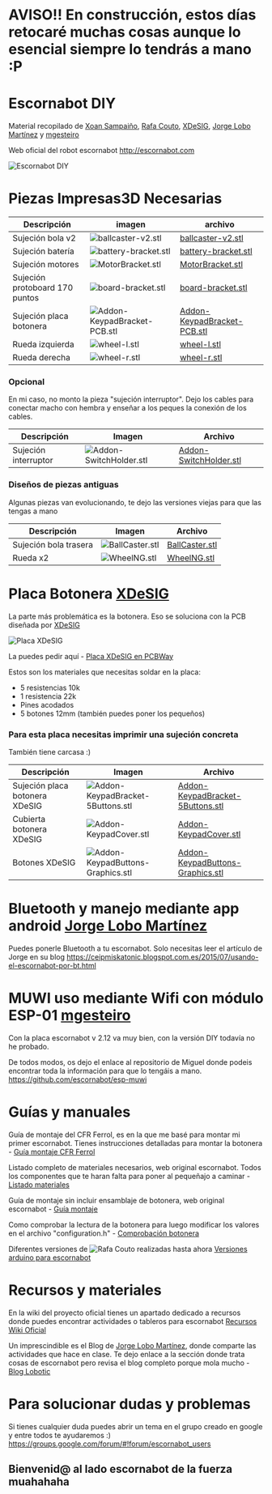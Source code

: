 # AVISO!! En construcción, estos días retocaré muchas cosas aunque lo esencial siempre lo tendrás a mano :P
  
# Escornabot DIY  
  
Material recopilado de [Xoan Sampaiño](https://github.com/xoan), [Rafa Couto](https://github.com/rafacouto), [XDeSIG](https://github.com/xdesig), [Jorge Lobo Martínez](https://github.com/lobotic) y [mgesteiro](https://github.com/mgesteiro)   
  
Web oficial del robot escornabot http://escornabot.com
  
  
![Escornabot DIY](imagenes/EscornabotDIY.jpg)
  
  
  
# Piezas Impresas3D Necesarias
  
Descripción         | imagen          | archivo         
------------- | ------------- | ------------- 
Sujeción bola v2|![ballcaster-v2.stl](imagenes/ballcaster-v2.png) | [ballcaster-v2.stl](archivos-stl/ballcaster-v2.stl)  
Sujeción batería|![battery-bracket.stl](imagenes/battery-bracket.png) | [battery-bracket.stl](archivos-stl/battery-bracket.stl)  
Sujeción motores|![MotorBracket.stl](imagenes/MotorBracket.png) | [MotorBracket.stl](archivos-stl/MotorBracket.stl)  
Sujeción protoboard 170 puntos|![board-bracket.stl](imagenes/board-bracket.png) | [board-bracket.stl](archivos-stl/board-bracket.stl)  
Sujeción placa botonera|![Addon-KeypadBracket-PCB.stl](imagenes/Addon-KeypadBracket-PCB.png) | [Addon-KeypadBracket-PCB.stl](archivos-stl/Addon-KeypadBracket-PCB.stl)  
Rueda izquierda|![wheel-l.stl](imagenes/wheel-l.png) | [wheel-l.stl](archivos-stl/wheel-l.stl)  
Rueda derecha|![wheel-r.stl](imagenes/wheel-r.png) | [wheel-r.stl](archivos-stl/wheel-r.stl)  
  
  
### Opcional
  
En mi caso, no monto la pieza "sujeción interruptor". Dejo los cables para conectar macho con hembra y enseñar a los peques la conexión de los cables.

Descripción         | Imagen          | Archivo          
------------- | ------------- | ------------- 
Sujeción interruptor|![Addon-SwitchHolder.stl](imagenes/Addon-SwitchHolder.png) | [Addon-SwitchHolder.stl](archivos-stl/Addon-SwitchHolder.stl)
  
  
  
### Diseños de piezas antiguas
  
Algunas piezas van evolucionando, te dejo las versiones viejas para que las tengas a mano

Descripción         | Imagen          | Archivo          
------------- | ------------- | ------------- 
Sujeción bola trasera|![BallCaster.stl](imagenes/BallCaster.png) | [BallCaster.stl](archivos-stl/BallCaster.stl)
Rueda x2|![WheelNG.stl](imagenes/WheelNG.png) | [WheelNG.stl](archivos-stl/WheelNG.stl) 
  
  
  
# Placa Botonera [XDeSIG](https://github.com/xdesig)
  
La parte más problemática es la botonera. Eso se soluciona con la PCB diseñada por [XDeSIG](https://github.com/xdesig)

![Placa XDeSIG](imagenes/Placa-XDeSIG.jpg)
  
La puedes pedir aquí - [Placa XDeSIG en PCBWay](https://www.pcbway.com/project/shareproject/W50475ASN5_Escorna_bot_2_1_Gerber.html)

Estos son los materiales que necesitas soldar en la placa:

- 5 resistencias 10k
- 1 resistencia 22k
- Pines acodados
- 5 botones 12mm (también puedes poner los pequeños)
  
### Para esta placa necesitas imprimir una sujeción concreta
  
También tiene carcasa :)
  
Descripción         | Imagen          | Archivo          
------------- | ------------- | ------------- 
Sujeción placa botonera XDeSIG|![Addon-KeypadBracket-5Buttons.stl](imagenes/Addon-KeypadBracket-5Buttons.png) | [Addon-KeypadBracket-5Buttons.stl](archivos-stl/Addon-KeypadBracket-5Buttons.stl)
Cubierta botonera XDeSIG|![Addon-KeypadCover.stl](imagenes/Addon-KeypadCover.png) | [Addon-KeypadCover.stl](archivos-stl/Addon-KeypadCover.stl)
Botones XDeSIG|![Addon-KeypadButtons-Graphics.stl](imagenes/Addon-KeypadButtons-Graphics.png) | [Addon-KeypadButtons-Graphics.stl](archivos-stl/Addon-KeypadButtons-Graphics.stl)
  
  
  
# Bluetooth y manejo mediante app android [Jorge Lobo Martínez](https://github.com/lobotic)
  
Puedes ponerle Bluetooth a tu escornabot. Solo necesitas leer el artículo de Jorge en su blog https://ceipmiskatonic.blogspot.com.es/2015/07/usando-el-escornabot-por-bt.html
  
  
  
# MUWI uso mediante Wifi con módulo ESP-01 [mgesteiro](https://github.com/mgesteiro) 
  
Con la placa escornabot v 2.12 va muy bien, con la versión DIY todavía no he probado.

De todos modos, os dejo el enlace al repositorio de Miguel donde podeis encontrar toda la información para que lo tengáis a mano.
https://github.com/escornabot/esp-muwi
  
  
  
# Guías y manuales
  
Guía de montaje del CFR Ferrol, es en la que me basé para montar mi primer escornabot. Tienes instrucciones detalladas para montar la botonera - [Guía montaje CFR Ferrol](https://www.edu.xunta.gal/centros/cfrferrol/aulavirtual2/pluginfile.php/18631/mod_resource/content/0/doc/Proxecto_K-KuriBOT_CFR_FERROL.pdf)

Listado completo de materiales necesarios, web original escornabot. Todos los componentes que te haran falta para poner al pequeñajo a caminar - [Listado materiales](http://escornabot.org/wiki/index.php/Lista_de_materiales_(Brivoi))

Guía de montaje sin incluir ensamblaje de botonera, web original escornabot - [Guía montaje](http://escornabot.org/wiki/index.php/Gu%C3%ADa_de_montaje_(Brivoi))

Como comprobar la lectura de la botonera para luego modificar los valores en el archivo "configuration.h" - [Comprobación botonera](https://escornabot.com/web/es/content/comprobacion-y-configuracion-de-las-lecturas-de-botonera)

Diferentes versiones de ![Rafa Couto](https://github.com/rafacouto) realizadas hasta ahora [Versiones arduino para escornabot](https://github.com/escornabot/arduino/releases)  
  
  
  
# Recursos y materiales

En la wiki del proyecto oficial tienes un apartado dedicado a recursos donde puedes encontrar actividades o tableros para escornabot [Recursos Wiki Oficial](http://escornabot.org/wiki/index.php/Recursos)
  
Un imprescindible es el Blog de [Jorge Lobo Martínez](https://github.com/lobotic), donde comparte las actividades que hace en clase. Te dejo enlace a la sección donde trata cosas de escornabot pero revisa el blog completo porque mola mucho - [Blog Lobotic](http://ceipmiskatonic.blogspot.com.es/search/label/Escornabot)
  
  
  
# Para solucionar dudas y problemas

Si tienes cualquier duda puedes abrir un tema en el grupo creado en google y entre todos te ayudaremos :)
https://groups.google.com/forum/#!forum/escornabot_users
  
  
  
## Bienvenid@ al lado escornabot de la fuerza muahahaha  
